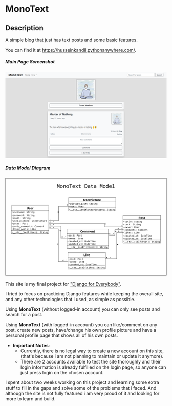 # MonoText

## Description

A simple blog that just has text posts and some basic features.

You can find it at https://husseinkandil.pythonanywhere.com/.

##### Main Page Screenshot
![Screenshot of the MonoText site's main page.](./assets/screenshots/monotext_main_page.png)

##### Data Model Diagram
![MonoText data model diagram.](./assets/diagrams/monotext_model_diagram_01.png)

This site is my final project for ["Django for Everybody"](https://www.dj4e.com/).

I tried to focus on practicing Django features while keeping the overall site, and any other technologies that i used, as simple as possible.

Using **MonoText** (without logged-in account) you can only see posts and search for a post.

Using **MonoText** (with logged-in account) you can like/comment on any post, create new posts, have/change his own profile picture and have a personal profile page that shows all of his own posts.

- **Important Notes**:
  - Currently, there is no legal way to create a new account on this site, (that's because i am not planning to maintain or update it anymore).
  - There are 2 accounts available to test the site thoroughly and their login information is already fulfilled on the login page, so anyone can just press login on the chosen account.

I spent about two weeks working on this project and learning
some extra stuff to fill in the gaps and solve some of the problems that i faced. And although the site is not fully featured i am very proud of it and looking for more to learn and build.
